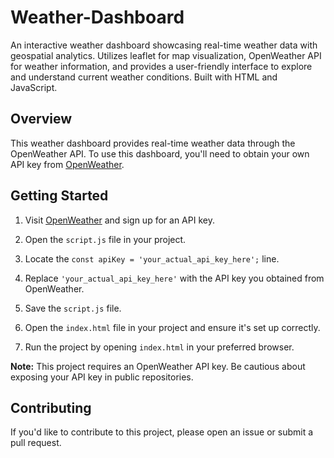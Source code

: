# Weather-Dashboard
An interactive weather dashboard showcasing real-time weather data with geospatial analytics. Utilizes leaflet for map visualization, OpenWeather API for weather information, and provides a user-friendly interface to explore and understand current weather conditions. Built with HTML and JavaScript.

## Overview

This weather dashboard provides real-time weather data through the OpenWeather API. To use this dashboard, you'll need to obtain your own API key from [OpenWeather](https://openweathermap.org/api).

## Getting Started

1. Visit [OpenWeather](https://openweathermap.org/api) and sign up for an API key.

2. Open the `script.js` file in your project.

3. Locate the `const apiKey = 'your_actual_api_key_here';` line.

4. Replace `'your_actual_api_key_here'` with the API key you obtained from OpenWeather.

5. Save the `script.js` file.

6. Open the `index.html` file in your project and ensure it's set up correctly.

7. Run the project by opening `index.html` in your preferred browser.

**Note:** This project requires an OpenWeather API key. Be cautious about exposing your API key in public repositories.

## Contributing

If you'd like to contribute to this project, please open an issue or submit a pull request.


